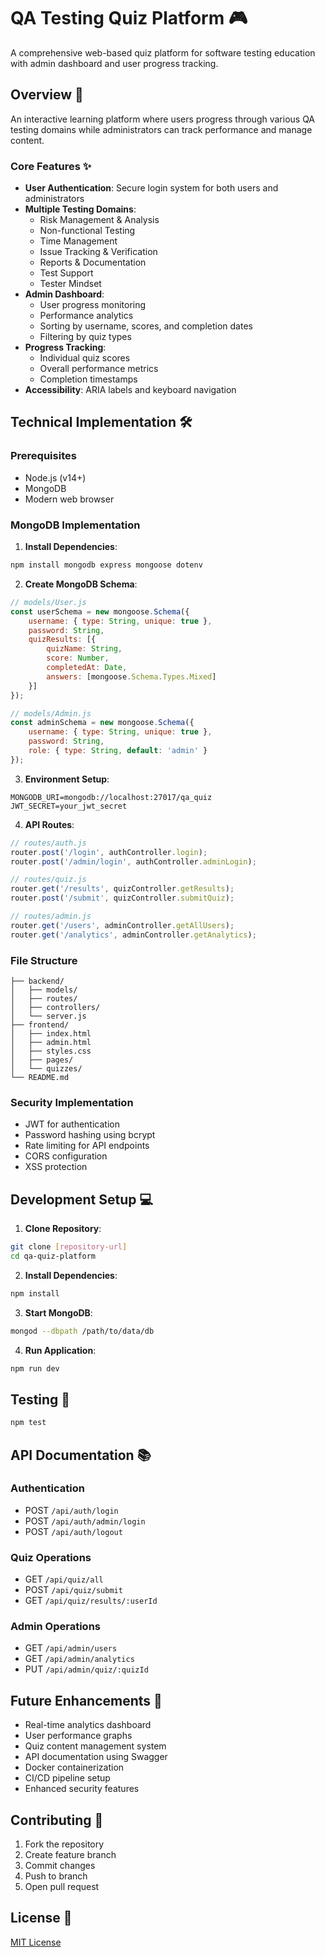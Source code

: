 # QA Testing Quiz Platform 🎮

A comprehensive web-based quiz platform for software testing education with admin dashboard and user progress tracking.

## Overview 🎯

An interactive learning platform where users progress through various QA testing domains while administrators can track performance and manage content.

### Core Features ✨

- **User Authentication**: Secure login system for both users and administrators
- **Multiple Testing Domains**:
  - Risk Management & Analysis
  - Non-functional Testing
  - Time Management
  - Issue Tracking & Verification
  - Reports & Documentation
  - Test Support
  - Tester Mindset
- **Admin Dashboard**:
  - User progress monitoring
  - Performance analytics
  - Sorting by username, scores, and completion dates
  - Filtering by quiz types
- **Progress Tracking**: 
  - Individual quiz scores
  - Overall performance metrics
  - Completion timestamps
- **Accessibility**: ARIA labels and keyboard navigation

## Technical Implementation 🛠

### Prerequisites
- Node.js (v14+)
- MongoDB
- Modern web browser

### MongoDB Implementation

1. **Install Dependencies**:
```bash
npm install mongodb express mongoose dotenv
```

2. **Create MongoDB Schema**:
```javascript
// models/User.js
const userSchema = new mongoose.Schema({
    username: { type: String, unique: true },
    password: String,
    quizResults: [{
        quizName: String,
        score: Number,
        completedAt: Date,
        answers: [mongoose.Schema.Types.Mixed]
    }]
});

// models/Admin.js
const adminSchema = new mongoose.Schema({
    username: { type: String, unique: true },
    password: String,
    role: { type: String, default: 'admin' }
});
```

3. **Environment Setup**:
```env
MONGODB_URI=mongodb://localhost:27017/qa_quiz
JWT_SECRET=your_jwt_secret
```

4. **API Routes**:
```javascript
// routes/auth.js
router.post('/login', authController.login);
router.post('/admin/login', authController.adminLogin);

// routes/quiz.js
router.get('/results', quizController.getResults);
router.post('/submit', quizController.submitQuiz);

// routes/admin.js
router.get('/users', adminController.getAllUsers);
router.get('/analytics', adminController.getAnalytics);
```

### File Structure
```
├── backend/
│   ├── models/
│   ├── routes/
│   ├── controllers/
│   └── server.js
├── frontend/
│   ├── index.html
│   ├── admin.html
│   ├── styles.css
│   ├── pages/
│   └── quizzes/
└── README.md
```

### Security Implementation
- JWT for authentication
- Password hashing using bcrypt
- Rate limiting for API endpoints
- CORS configuration
- XSS protection

## Development Setup 💻

1. **Clone Repository**:
```bash
git clone [repository-url]
cd qa-quiz-platform
```

2. **Install Dependencies**:
```bash
npm install
```

3. **Start MongoDB**:
```bash
mongod --dbpath /path/to/data/db
```

4. **Run Application**:
```bash
npm run dev
```

## Testing 🧪

```bash
npm test
```

## API Documentation 📚

### Authentication
- POST `/api/auth/login`
- POST `/api/auth/admin/login`
- POST `/api/auth/logout`

### Quiz Operations
- GET `/api/quiz/all`
- POST `/api/quiz/submit`
- GET `/api/quiz/results/:userId`

### Admin Operations
- GET `/api/admin/users`
- GET `/api/admin/analytics`
- PUT `/api/admin/quiz/:quizId`

## Future Enhancements 🚀

- Real-time analytics dashboard
- User performance graphs
- Quiz content management system
- API documentation using Swagger
- Docker containerization
- CI/CD pipeline setup
- Enhanced security features

## Contributing 🤝

1. Fork the repository
2. Create feature branch
3. Commit changes
4. Push to branch
5. Open pull request

## License 📄

[MIT License](LICENSE)
